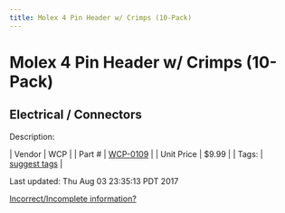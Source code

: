 ```yaml
---
title: Molex 4 Pin Header w/ Crimps (10-Pack)
---
```


# Molex 4 Pin Header w/ Crimps (10-Pack)
## Electrical / Connectors
Description: 	 

| Vendor | WCP | 
| Part # | [WCP-0109](http://www.wcproducts.net/WCP-0109) | 
| Unit Price | $9.99 | 
| Tags: | [suggest tags](https://docs.google.com/forms/d/e/1FAIpQLSeWyY8v3RgOty-MyWmh9U0iivNYN_molChYyS-0U-o-kOAv_g/viewform) | 

Last updated: Thu Aug 03 23:35:13 PDT 2017

 [Incorrect/Incomplete information?](https://docs.google.com/forms/d/e/1FAIpQLSeWyY8v3RgOty-MyWmh9U0iivNYN_molChYyS-0U-o-kOAv_g/viewform)